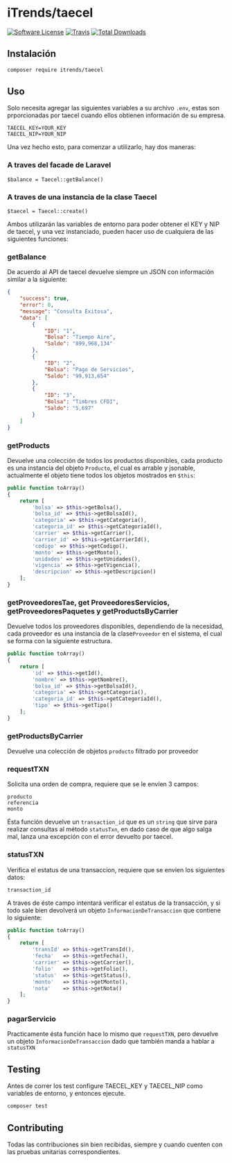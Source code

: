 # iTrends/taecel

[![Software License](https://img.shields.io/badge/license-MIT-brightgreen.svg?style=flat-square)](LICENSE.md)
[![Travis](https://img.shields.io/travis/taecel/taecel.svg?style=flat-square)]()
[![Total Downloads](https://img.shields.io/packagist/dt/taecel/taecel.svg?style=flat-square)](https://packagist.org/packages/taecel/taecel)


## Instalación

```bash
composer require itrends/taecel
```


## Uso

Solo necesita agregar las siguientes variables a su archivo ```.env```, estas son prporcionadas por taecel cuando 
ellos obtienen información de su empresa.

```
TAECEL_KEY=YOUR_KEY
TAECEL_NIP=YOUR_NIP
```

Una vez hecho esto, para comenzar a utilizarlo, hay dos maneras:

### A traves del facade de Laravel

```
$balance = Taecel::getBalance()
```

### A traves de una instancia de la clase Taecel 

```
$taecel = Taecel::create()
```

Ambos utilizarán las variables de entorno para poder obtener el KEY y NIP de taecel, y una vez instanciado, 
pueden hacer uso de cualquiera de las siguientes funciones:

### getBalance

De acuerdo al API de taecel devuelve siempre un JSON con información similar a la siguiente:

```json
{
    "success": true,
    "error": 0,
    "message": "Consulta Exitosa",
    "data": [
        {
            "ID": "1",
            "Bolsa": "Tiempo Aire",
            "Saldo": "899,968,134"
        },
        {
            "ID": "2",
            "Bolsa": "Pago de Servicios",
            "Saldo": "99,913,654"
        },
        {
            "ID": "3",
            "Bolsa": "Timbres CFDI",
            "Saldo": "5,697"
        }
    ]
}
```

### getProducts

Devuelve una colección de todos los productos disponibles, cada producto es una instancia del objeto ```Producto```, el cual es arrable y jsonable, 
actualmente el objeto tiene todos los objetos mostrados en ```$this```:

```php
public function toArray()
{
    return [
        'bolsa' => $this->getBolsa(),
        'bolsa_id' => $this->getBolsaId(),
        'categoria' => $this->getCategoria(),
        'categoria_id' => $this->getCategoriaId(),
        'carrier' => $this->getCarrier(),
        'carrier_id' => $this->getCarrierId(),
        'codigo' => $this->getCodigo(),
        'monto' => $this->getMonto(),
        'unidades' => $this->getUnidades(),
        'vigencia' => $this->getVigencia(),
        'descripcion' => $this->getDescripcion()
    ];
}
```

### getProveedoresTae, get ProveedoresServicios, getProveedoresPaquetes y getProductsByCarrier

Devuelve todos los proveedores disponibles, dependiendo de la necesidad, cada proveedor es una instancia de la clase```Proveedor``` en el sistema, el cual se forma con
la siguiente estructura.

```php
public function toArray()
{
    return [
        'id' => $this->getId(),
        'nombre' => $this->getNombre(),
        'bolsa_id' => $this->getBolsaId(),
        'categoria' => $this->getCategoria(),
        'categoria_id' => $this->getCategoriaId(),
        'tipo' => $this->getTipo()
    ];
}
```

### getProductsByCarrier

Devuelve una colección de objetos ```producto``` filtrado por proveedor

### requestTXN

Solicita una orden de compra, requiere que se le envíen 3 campos:

```
producto
referencia
monto
```

Ésta función devuelve un ```transaction_id``` que es un ```string``` que sirve para realizar consultas al método ```statusTxn```, 
en dado caso de que algo salga mal, lanza una excepción con el error devuelto por taecel.

### statusTXN

Verifica el estatus de una transaccion, requiere que se envien los siguientes datos:

```
transaction_id
```

A traves de éste campo intentará verificar el estatus de la transacción, 
y si todo sale bien devolverá un objeto ```InformacionDeTransaccion``` que 
contiene lo siguiente:


```php
public function toArray()
{
    return [
        'transId' => $this->getTransId(),
        'fecha'   => $this->getFecha(),
        'carrier' => $this->getCarrier(),
        'folio'   => $this->getFolio(),
        'status'  => $this->getStatus(),
        'monto'   => $this->getMonto(),
        'nota'    => $this->getNota()
    ];
}
```

### pagarServicio

Practicamente ésta función hace lo mismo que ```requestTXN```, pero devuelve un objeto 
```InformacionDeTransaccion``` dado que también manda a hablar a ```statusTXN``` 

## Testing

Antes de correr los test configure TAECEL_KEY y TAECEL_NIP como variables de entorno, y entonces ejecute.

```bash
composer test
```


## Contributing

Todas las contribuciones sin bien recibidas, siempre y cuando cuenten con las pruebas unitarias correspondientes.
